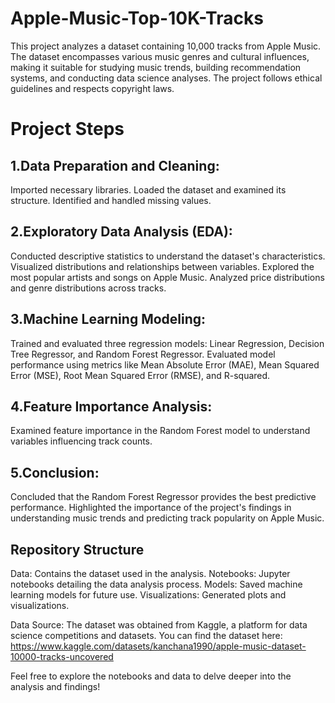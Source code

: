 # Apple-Music-Top-10K-Tracks

This project analyzes a dataset containing 10,000 tracks from Apple Music. The dataset encompasses various music genres and cultural influences, making it suitable for studying music trends, building recommendation systems, and conducting data science analyses. The project follows ethical guidelines and respects copyright laws.

# Project Steps
## 1.Data Preparation and Cleaning:
Imported necessary libraries.
Loaded the dataset and examined its structure.
Identified and handled missing values.

## 2.Exploratory Data Analysis (EDA):
Conducted descriptive statistics to understand the dataset's characteristics.
Visualized distributions and relationships between variables.
Explored the most popular artists and songs on Apple Music.
Analyzed price distributions and genre distributions across tracks.

## 3.Machine Learning Modeling:
Trained and evaluated three regression models: Linear Regression, Decision Tree Regressor, and Random Forest Regressor.
Evaluated model performance using metrics like Mean Absolute Error (MAE), Mean Squared Error (MSE), Root Mean Squared Error (RMSE), and R-squared.

## 4.Feature Importance Analysis:
Examined feature importance in the Random Forest model to understand variables influencing track counts.

## 5.Conclusion:
Concluded that the Random Forest Regressor provides the best predictive performance.
Highlighted the importance of the project's findings in understanding music trends and predicting track popularity on Apple Music.

## Repository Structure
Data: Contains the dataset used in the analysis.
Notebooks: Jupyter notebooks detailing the data analysis process.
Models: Saved machine learning models for future use.
Visualizations: Generated plots and visualizations.

Data Source: The dataset was obtained from Kaggle, a platform for data science competitions and datasets. You can find the dataset here: https://www.kaggle.com/datasets/kanchana1990/apple-music-dataset-10000-tracks-uncovered

Feel free to explore the notebooks and data to delve deeper into the analysis and findings!







